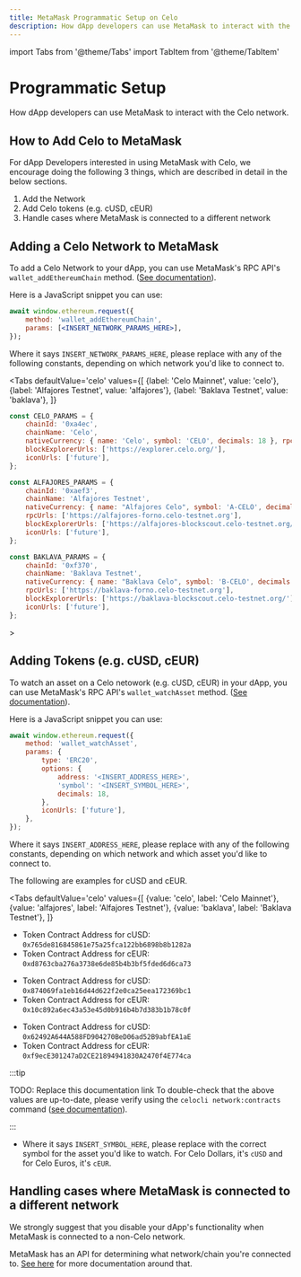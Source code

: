 ```yaml
---
title: MetaMask Programmatic Setup on Celo
description: How dApp developers can use MetaMask to interact with the Celo network.
---
```


import Tabs from '@theme/Tabs'
import TabItem from '@theme/TabItem'

# Programmatic Setup

How dApp developers can use MetaMask to interact with the Celo network.
## How to Add Celo to MetaMask

For dApp Developers interested in using MetaMask with Celo, we encourage doing the following 3 things, which are described in detail in the below sections.

1. Add the Network
2. Add Celo tokens \(e.g. cUSD, cEUR\)
3. Handle cases where MetaMask is connected to a different network

## Adding a Celo Network to MetaMask

To add a Celo Network to your dApp, you can use MetaMask's RPC API's `wallet_addEthereumChain` method. \([See documentation](https://docs.metamask.io/guide/rpc-api.html#wallet-addethereumchain)\).

Here is a JavaScript snippet you can use:

```jsx
await window.ethereum.request({
    method: 'wallet_addEthereumChain',
    params: [<INSERT_NETWORK_PARAMS_HERE>],
});
```

Where it says `INSERT_NETWORK_PARAMS_HERE`, please replace with any of the following constants, depending on which network you'd like to connect to.

<Tabs
    defaultValue='celo'
    values={[
        {label: 'Celo Mainnet', value: 'celo'},
        {label: 'Alfajores Testnet', value: 'alfajores'},
        {label: 'Baklava Testnet', value: 'baklava'},
    ]}
>
<TabItem value='celo'>

```js
const CELO_PARAMS = {
    chainId: '0xa4ec',
    chainName: 'Celo',
    nativeCurrency: { name: 'Celo', symbol: 'CELO', decimals: 18 }, rpcUrls: ['https://forno.celo.org'],
    blockExplorerUrls: ['https://explorer.celo.org/'],
    iconUrls: ['future'],
};
```

</TabItem>
<TabItem value='alfajores'>

```javascript
const ALFAJORES_PARAMS = {
    chainId: '0xaef3',
    chainName: 'Alfajores Testnet',
    nativeCurrency: { name: "Alfajores Celo", symbol: 'A-CELO', decimals: 18 },
    rpcUrls: ['https://alfajores-forno.celo-testnet.org'],
    blockExplorerUrls: ['https://alfajores-blockscout.celo-testnet.org/'],
    iconUrls: ['future'],
};
```

</TabItem>
<TabItem value='baklava'>
</TabItem>

```javascript
const BAKLAVA_PARAMS = {
    chainId: '0xf370',
    chainName: 'Baklava Testnet',
    nativeCurrency: { name: "Baklava Celo", symbol: 'B-CELO', decimals: 18 },
    rpcUrls: ['https://baklava-forno.celo-testnet.org'],
    blockExplorerUrls: ['https://baklava-blockscout.celo-testnet.org/'],
    iconUrls: ['future'],
};
```

</Tabs>>

## Adding Tokens \(e.g. cUSD, cEUR\)

To watch an asset on a Celo netowork \(e.g. cUSD, cEUR\) in your dApp, you can use MetaMask's RPC API's `wallet_watchAsset` method. \([See documentation](https://docs.metamask.io/guide/rpc-api.html#wallet-watchasset)\).

Here is a JavaScript snippet you can use:

```jsx
await window.ethereum.request({
    method: 'wallet_watchAsset',
    params: {
        type: 'ERC20',
        options: {
            address: '<INSERT_ADDRESS_HERE>',
            'symbol': '<INSERT_SYMBOL_HERE>',
            decimals: 18,
        },
        iconUrls: ['future'],
    },
});
```

Where it says `INSERT_ADDRESS_HERE`, please replace with any of the following constants, depending on which network and which asset you'd like to connect to.

The following are examples for cUSD and cEUR.

<Tabs
    defaultValue='celo'
    values={[
        {value: 'celo', label: 'Celo Mainnet'},
        {value: 'alfajores', label: 'Alfajores Testnet'},
        {value: 'baklava', label: 'Baklava Testnet'},
    ]}
>
<TabItem value='celo'>

* Token Contract Address for cUSD: `0x765de816845861e75a25fca122bb6898b8b1282a`
* Token Contract Address for cEUR: `0xd8763cba276a3738e6de85b4b3bf5fded6d6ca73`

</TabItem>
<TabItem value='alfajores'>

* Token Contract Address for cUSD: `0x874069fa1eb16d44d622f2e0ca25eea172369bc1`
* Token Contract Address for cEUR: `0x10c892a6ec43a53e45d0b916b4b7d383b1b78c0f`

</TabItem>
<TabItem value='celo'>

* Token Contract Address for cUSD: `0x62492A644A588FD904270BeD06ad52B9abfEA1aE`
* Token Contract Address for cEUR: `0xf9ecE301247aD2CE21894941830A2470f4E774ca`

</TabItem>
</Tabs>

:::tip

TODO: Replace this documentation link
To double-check that the above values are up-to-date, please verify using the `celocli network:contracts` command ([see documentation](https://docs.celo.org/command-line-interface/commands/network#celocli-network-contracts)\).

:::

* Where it says `INSERT_SYMBOL_HERE`, please replace with the correct symbol for the asset you'd like to watch. For Celo Dollars, it's `cUSD` and for Celo Euros, it's `cEUR`.

## Handling cases where MetaMask is connected to a different network

We strongly suggest that you disable your dApp's functionality when MetaMask is connected to a non-Celo network.

MetaMask has an API for determining what network/chain you're connected to. [See here](https://docs.metamask.io/guide/ethereum-provider.html#methods) for more documentation around that.
